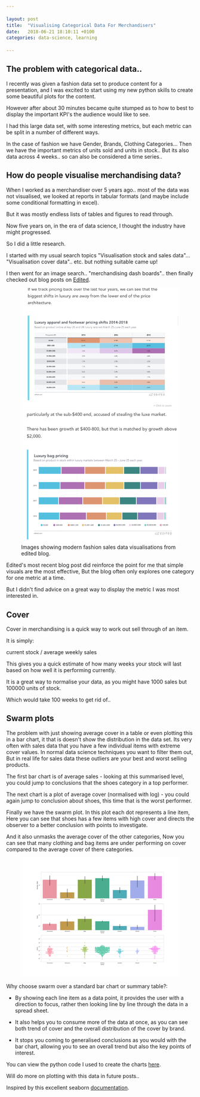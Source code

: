 ```yaml
---

layout: post
title:  "Visualising Categorical Data For Merchandisers"
date:   2018-06-21 18:10:11 +0100
categories: data-science, learning

---
```

## The problem with categorical data..  

I recently was given a fashion data set to produce content for a presentation, and I was excited to start using my new python skills to create some beautiful plots for the content. 

However after about 30 minutes became quite stumped as to how to best to display the important KPI's the audience would like to see. 

I had this large data set,  with some interesting metrics, but each metric can be split in a number of different ways. 

In the case of fashion we have Gender, Brands, Clothing Categories... 
Then we have the important metrics of units sold and units in stock.. 
But its also data across 4 weeks.. so can also be considered a time series.. 

## How do people visualise merchandising data? 

When I worked as a merchandiser over 5 years ago.. most of the data was not visualised, we looked at reports in tabular formats 
(and maybe include some conditional formatting in excel).

But it was mostly endless lists of tables and figures to read through. 

Now five years on, in the era of data science,  I thought the industry have might progressed. 

So I did a little research. 

I started with my usual search topics "Visualisation stock and sales data"... "Visualisation cover data".. etc. but nothing suitable came up! 

I then went for an image search.. "merchandising dash boards".. then finally checked out blog posts on [Edited](https://edited.com/blog). 

<figure class="half">
    <a href="/images/edited1.png"><img src="/images/edited1.png"></a>
    <a href="/images/edited2.png"><img src="/images/edited2.png"></a>
    <figcaption>Images showing modern fashion sales data visualisations from edited blog.</figcaption>
</figure>

Edited's most recent blog post did reinforce the point for me that simple visuals are the most effective, 
But the blog often only explores one category for one metric at a time. 

But I didn't find advice on a great way to display the metric I was most interested in. 


## Cover 

Cover in merchandising is a quick way to work out sell through of an item. 

It is simply:

current stock / average weekly sales 

This gives you a quick estimate of how many weeks your stock will last based on how well it is performing currently. 

It is a great way to normalise your data, as you might have 1000 sales but 100000 units of stock. 

Which would take 100 weeks to get rid of.. 


## Swarm plots

The problem with just showing average cover in a table or even plotting this in a bar chart, it that is doesn't show the distribution in the data set.
Its very often with sales data that you have a few individual items with extreme cover values. 
In normal data science techniques you want to filter them out, But in real life for sales data these outliers are your best and worst selling products. 

The first bar chart is of average sales - looking at this summarised level, you could jump to conclusions that the shoes category in a top performer. 

The next chart is a plot of average cover (normalised with log) - you could again jump to conclusion about shoes, this time that is the worst performer. 

Finally we have the swarm plot. In this plot each dot represents a line item, Here you can see that shoes has a few items with high cover and directs the observer to a better conclusion with points to investigate.

And it also unmasks the average cover of the other categories, Now you can see that many clothing and bag items are under performing on cover compared to the average cover of there categories. 

<figure>
	<a href="/images/swarm.png"><img src="/images/swarm.png"></a>
</figure>

Why choose swarm over a standard bar chart or summary table?: 

* By showing each line item as a data point, it provides the user with a direction to focus, rather then looking line by line through the data in a spread sheet. 

* It also helps you to consume more of the data at once, as you can see both trend of cover and the overall distribution of the cover by brand. 

* It stops you coming to generalised conclusions as you would with the bar chart, allowing you to see an overall trend but also the key points of interest. 


You can view the python code I used to create the charts [here](https://www.kaggle.com/ucandotherobot/swarmplots-for-fashion-cover-data). 

Will do more on plotting with this data in future posts.. 

Inspired by this excellent seaborn [documentation](https://seaborn.pydata.org/tutorial/categorical.html). 

